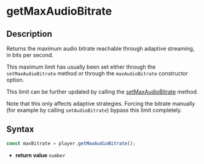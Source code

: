 # getMaxAudioBitrate

## Description

Returns the maximum audio bitrate reachable through adaptive streaming, in bits per
second.

This maximum limit has usually been set either through the `setMaxAudioBitrate` method or
through the `maxAudioBitrate` constructor option.

This limit can be further updated by calling the
[setMaxAudioBitrate](./setMaxAudioBitrate.md) method.

Note that this only affects adaptive strategies. Forcing the bitrate manually (for example
by calling `setAudioBitrate`) bypass this limit completely.

## Syntax

```js
const maxBitrate = player.getMaxAudioBitrate();
```

- **return value** `number`
